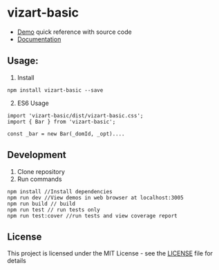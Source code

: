 # vizart-basic

* [Demo](https://vizartjs.github.io/demo.html) quick reference with source code
* [Documentation](https://github.com/VizArtJS/vizart-basic/wiki)



## Usage:

1. Install

```
npm install vizart-basic --save
```

2. ES6 Usage

```
import 'vizart-basic/dist/vizart-basic.css';
import { Bar } from 'vizart-basic';

const _bar = new Bar(_domId, _opt)....
```

## Development
1. Clone repository
2. Run commands
```
npm install //Install dependencies
npm run dev //View demos in web browser at localhost:3005
npm run build // build
npm run test // run tests only
npm run test:cover //run tests and view coverage report
```


## License

This project is licensed under the MIT License - see the [LICENSE](LICENSE) file for details



